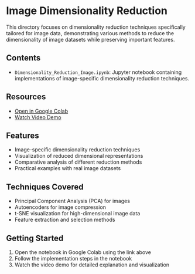 # Image Dimensionality Reduction

This directory focuses on dimensionality reduction techniques specifically tailored for image data, demonstrating various methods to reduce the dimensionality of image datasets while preserving important features.

## Contents
- `Dimensionality_Reduction_Image.ipynb`: Jupyter notebook containing implementations of image-specific dimensionality reduction techniques.

## Resources
- [Open in Google Colab](https://colab.research.google.com/drive/1cKfy8Bplq6NqrnF4LiOmHSzgfHW_E2ZZ?usp=sharing)
- [Watch Video Demo](https://drive.google.com/file/d/1ITjEZ54RlmVsYaEhpVUgMEGsd3dcU_-f/view?usp=sharing)

## Features
- Image-specific dimensionality reduction techniques
- Visualization of reduced dimensional representations
- Comparative analysis of different reduction methods
- Practical examples with real image datasets

## Techniques Covered
- Principal Component Analysis (PCA) for images
- Autoencoders for image compression
- t-SNE visualization for high-dimensional image data
- Feature extraction and selection methods

## Getting Started
1. Open the notebook in Google Colab using the link above
2. Follow the implementation steps in the notebook
3. Watch the video demo for detailed explanation and visualization
